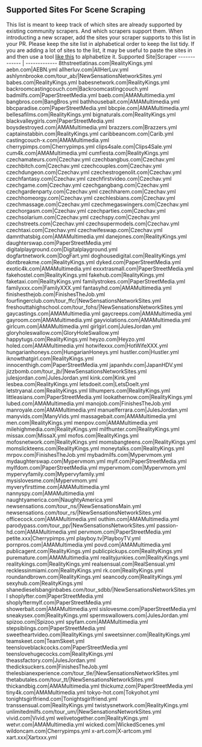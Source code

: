 ## Supported Sites For Scene Scraping

This list is meant to keep track of which sites are already supported by existing community scrapers. And which scrapers support them. When introducting a new scraper, add the sites your scraper supports to this list in your PR. Please keep the site list in alphabetical order to keep the list tidy. If you are adding a lot of sites to the list, it may be useful to paste the sites in and then use a tool [like this](https://wordcounter.net/alphabetize) to alphabetize it.
Supported Site|Scraper
------------- | -------------
8thstreetlatinas.com|RealityKings.yml
aebn.com|AEBN.yml
allherluv.com|AllHerLuv.yml
ashlynnbrooke.com/tour_ab/|NewSensationsNetworkSites.yml
babes.com|RealityKings.yml
babesnetwork.com|RealityKings.yml
backroomcastingcouch.com|Backroomcastingcouch.yml
badmilfs.com|PaperStreetMedia.yml
baeb.com|AMAMultimedia.yml
bangbros.com|BangBros.yml
bathhousebait.com|AMAMultimedia.yml
bbcparadise.com|PaperStreetMedia.yml
bbcpie.com|AMAMultimedia.yml
bellesafilms.com|RealityKings.yml
bignaturals.com|RealityKings.yml
blackvalleygirls.com|PaperStreetMedia.yml
boysdestroyed.com|AMAMultimedia.yml
brazzers.com|Brazzers.yml
captainstabbin.com|RealityKings.yml
caribbeancom.com|Carib.yml
castingcouch-x.com|AMAMultimedia.yml
cherrypimps.com|Cherrypimps.yml
clips4sale.com|Clips4Sale.yml
cum4k.com|AMAMultimedia.yml
cumfiesta.com|RealityKings.yml
czechamateurs.com|Czechav.yml
czechbangbus.com|Czechav.yml
czechbitch.com|Czechav.yml
czechcouples.com|Czechav.yml
czechdungeon.com|Czechav.yml
czechestrogenolit.com|Czechav.yml
czechfantasy.com|Czechav.yml
czechfirstvideo.com|Czechav.yml
czechgame.com|Czechav.yml
czechgangbang.com|Czechav.yml
czechgardenparty.com|Czechav.yml
czechharem.com|Czechav.yml
czechhomeorgy.com|Czechav.yml
czechlesbians.com|Czechav.yml
czechmassage.com|Czechav.yml
czechmegaswingers.com|Czechav.yml
czechorgasm.com|Czechav.yml
czechparties.com|Czechav.yml
czechsolarium.com|Czechav.yml
czechspy.com|Czechav.yml
czechstreets.com|Czechav.yml
czechsupermodels.com|Czechav.yml
czechtaxi.com|Czechav.yml
czechwifeswap.com|Czechav.yml
damnthatsbig.com|AMAMultimedia.yml
danejones.com|RealityKings.yml
daughterswap.com|PaperStreetMedia.yml
digitalplayground.com|Digitalplayground.yml
dogfartnetwork.com|DogFart.yml
doghousedigital.com|RealityKings.yml
dontbreakme.com|RealityKings.yml
dyked.com|PaperStreetMedia.yml
exotic4k.com|AMAMultimedia.yml
exxxtrasmall.com|PaperStreetMedia.yml
fakehostel.com|RealityKings.yml
fakehub.com|RealityKings.yml
faketaxi.com|RealityKings.yml
familystrokes.com|PaperStreetMedia.yml
familyxxx.com|FamilyXXX.yml
fantasyhd.com|AMAMultimedia.yml
finishesthejob.com|FinishesTheJob.yml
fourfingerclub.com/tour_ffc/|NewSensationsNetworkSites.yml
freshouttahighschool.com/tour_fohs/|NewSensationsNetworkSites.yml
gaycastings.com|AMAMultimedia.yml
gaycreeps.com|AMAMultimedia.yml
gayroom.com|AMAMultimedia.yml
gayviolations.com|AMAMultimedia.yml
girlcum.com|AMAMultimedia.yml
girlgirl.com|JulesJordan.yml
gloryholeswallow.com|GloryHoleSwallow.yml
happytugs.com|RealityKings.yml
heyzo.com|Heyzo.yml
holed.com|AMAMultimedia.yml
hotwifexxx.com|HotWifeXXX.yml
hungarianhoneys.com|HungarianHoneys.yml
hustler.com|Hustler.yml
iknowthatgirl.com|RealityKings.yml
innocenthigh.com|PaperStreetMedia.yml
japanhdv.com|JapanHDV.yml
jizzbomb.com/tour_jb/|NewSensationsNetworkSites.yml
julesjordan.com|JulesJordan.yml
kink.com|Kink.yml
lesbea.com|RealityKings.yml
letsdoeit.com|LetsDoeIt.yml
letstryanal.com|RealityKings.yml
lilhumpers.com|RealityKings.yml
littleasians.com|PaperStreetMedia.yml
lookathernow.com|RealityKings.yml
lubed.com|AMAMultimedia.yml
manojob.com|FinishesTheJob.yml
manroyale.com|AMAMultimedia.yml
manuelferrara.com|JulesJordan.yml
manyvids.com|ManyVids.yml
massagebait.com|AMAMultimedia.yml
men.com|RealityKings.yml
menpov.com|AMAMultimedia.yml
milehighmedia.com|RealityKings.yml
milfhunter.com|RealityKings.yml
missax.com|MissaX.yml
mofos.com|RealityKings.yml
mofosnetwork.com|RealityKings.yml
momsbangteens.com|RealityKings.yml
momslickteens.com|RealityKings.yml
moneytalks.com|RealityKings.yml
mrpov.com|FinishesTheJob.yml
mybadmilfs.com|Mypervmom.yml
mydaughterswap.com|Mypervmom.yml
mylf.com|PaperStreetMedia.yml
mylfdom.com|PaperStreetMedia.yml
mypervmom.com|Mypervmom.yml
mypervyfamily.com|Mypervyfamily.yml
mysislovesme.com|Mypervmom.yml
myveryfirsttime.com|AMAMultimedia.yml
nannyspy.com|AMAMultimedia.yml
naughtyamerica.com|NaughtyAmerica.yml
newsensations.com/tour_ns/|NewSensationsMain.yml
newsensations.com/tour_rs/|NewSensationsNetworkSites.yml
officecock.com|AMAMultimedia.yml
outhim.com|AMAMultimedia.yml
parodypass.com/tour_pp/|NewSensationsNetworkSites.yml
passion-hd.com|AMAMultimedia.yml
pervmom.com|PaperStreetMedia.yml
petite.xxx|Cherrypimps.yml
playboy.tv|PlayboyTV.yml
pornpros.com|AMAMultimedia.yml
povd.com|AMAMultimedia.yml
publicagent.com|RealityKings.yml
publicpickups.com|RealityKings.yml
puremature.com|AMAMultimedia.yml
realityjunkies.com|RealityKings.yml
realitykings.com|RealityKings.yml
realsensual.com|RealSensual.yml
recklessinmiami.com|RealityKings.yml
rk.com|RealityKings.yml
roundandbrown.com|RealityKings.yml
seancody.com|RealityKings.yml
sexyhub.com|RealityKings.yml
shanedieselsbanginbabes.com/tour_sdbb/|NewSensationsNetworkSites.yml
shoplyfter.com|PaperStreetMedia.yml
shoplyftermylf.com|PaperStreetMedia.yml
showerbait.com|AMAMultimedia.yml
sislovesme.com|PaperStreetMedia.yml
sneakysex.com|RealityKings.yml
spermswallowers.com|JulesJordan.yml
spizoo.com|Spizoo.yml
spyfam.com|AMAMultimedia.yml
stepsiblings.com|PaperStreetMedia.yml
sweetheartvideo.com|RealityKings.yml
sweetsinner.com|RealityKings.yml
teamskeet.com|TeamSkeet.yml
teensloveblackcocks.com|PaperStreetMedia.yml
teenslovehugecocks.com|RealityKings.yml
theassfactory.com|JulesJordan.yml
thedicksuckers.com|FinishesTheJob.yml
thelesbianexperience.com/tour_tle/|NewSensationsNetworkSites.yml
thetabutales.com/tour_tt/|NewSensationsNetworkSites.yml
thickandbig.com|AMAMultimedia.yml
thickumz.com|PaperStreetMedia.yml
tiny4k.com|AMAMultimedia.yml
tokyo-hot.com|Tokyohot.yml
tonightsgirlfriend.com|Tonightsgirlfriend.yml
transsensual.com|RealityKings.yml
twistysnetwork.com|RealityKings.yml
unlimitedmilfs.com/tour_um/|NewSensationsNetworkSites.yml
vivid.com|Vivid.yml
welivetogether.com|RealityKings.yml
wetvr.com|AMAMultimedia.yml
wicked.com|WickedScenes.yml
wildoncam.com|Cherrypimps.yml
x-art.com|X-artcom.yml
xart.xxx|Xartxxx.yml
